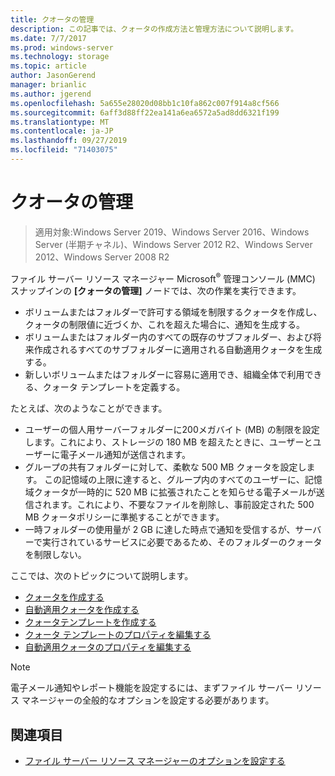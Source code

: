 ```yaml
---
title: クオータの管理
description: この記事では、クォータの作成方法と管理方法について説明します。
ms.date: 7/7/2017
ms.prod: windows-server
ms.technology: storage
ms.topic: article
author: JasonGerend
manager: brianlic
ms.author: jgerend
ms.openlocfilehash: 5a655e28020d08bb1c10fa862c007f914a8cf566
ms.sourcegitcommit: 6aff3d88ff22ea141a6ea6572a5ad8dd6321f199
ms.translationtype: MT
ms.contentlocale: ja-JP
ms.lasthandoff: 09/27/2019
ms.locfileid: "71403075"
---
```

# <a name="quota-management"></a>クオータの管理

> 適用対象:Windows Server 2019、Windows Server 2016、Windows Server (半期チャネル)、Windows Server 2012 R2、Windows Server 2012、Windows Server 2008 R2

ファイル サーバー リソース マネージャー Microsoft<sup>®</sup> 管理コンソール (MMC) スナップインの **[クォータの管理]** ノードでは、次の作業を実行できます。

-   ボリュームまたはフォルダーで許可する領域を制限するクォータを作成し、クォータの制限値に近づくか、これを超えた場合に、通知を生成する。
-   ボリュームまたはフォルダー内のすべての既存のサブフォルダー、および将来作成されるすべてのサブフォルダーに適用される自動適用クォータを生成する。
-   新しいボリュームまたはフォルダーに容易に適用でき、組織全体で利用できる、クォータ テンプレートを定義する。

たとえば、次のようなことができます。

-   ユーザーの個人用サーバーフォルダーに200メガバイト (MB) の制限を設定します。これにより、ストレージの 180 MB を超えたときに、ユーザーとユーザーに電子メール通知が送信されます。
-   グループの共有フォルダーに対して、柔軟な 500 MB クォータを設定します。 この記憶域の上限に達すると、グループ内のすべてのユーザーに、記憶域クォータが一時的に 520 MB に拡張されたことを知らせる電子メールが送信されます。これにより、不要なファイルを削除し、事前設定された 500 MB クォータポリシーに準拠することができます。
-   一時フォルダーの使用量が 2 GB に達した時点で通知を受信するが、サーバーで実行されているサービスに必要であるため、そのフォルダーのクォータを制限しない。

ここでは、次のトピックについて説明します。

-   [クォータを作成する](create-quota.md)
-   [自動適用クォータを作成する](create-auto-apply-quota.md)
-   [クォータテンプレートを作成する](create-quota-template.md)
-   [クォータ テンプレートのプロパティを編集する](edit-quota-template-properties.md)
-   [自動適用クォータのプロパティを編集する](edit-auto-apply-quota-properties.md)

> [!Note]
> 電子メール通知やレポート機能を設定するには、まずファイル サーバー リソース マネージャーの全般的なオプションを設定する必要があります。

## <a name="see-also"></a>関連項目

-   [ファイル サーバー リソース マネージャーのオプションを設定する](setting-file-server-resource-manager-options.md)


